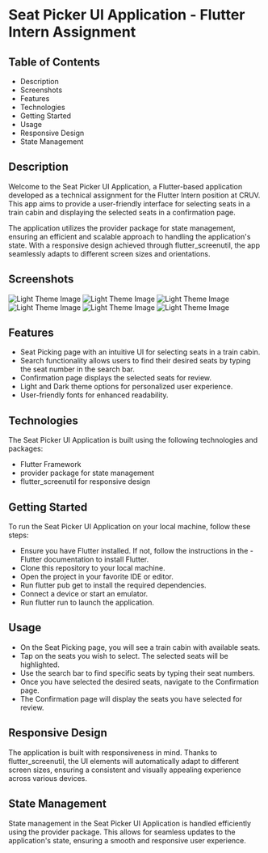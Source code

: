 # Seat Picker UI Application - Flutter Intern Assignment

## Table of Contents
- Description
- Screenshots
- Features
- Technologies
- Getting Started
- Usage
- Responsive Design
- State Management

## Description
Welcome to the Seat Picker UI Application, a Flutter-based application developed as a technical assignment for the Flutter Intern position at CRUV. This app aims to provide a user-friendly interface for selecting seats in a train cabin and displaying the selected seats in a confirmation page.

The application utilizes the provider package for state management, ensuring an efficient and scalable approach to handling the application's state. With a responsive design achieved through flutter_screenutil, the app seamlessly adapts to different screen sizes and orientations.

## Screenshots
![Light Theme Image](assets/screenshots/Screenshot_1689878777.png)
![Light Theme Image](assets/screenshots/Screenshot_1689878803.png)
![Light Theme Image](assets/screenshots/Screenshot_1689878793.png)
![Light Theme Image](assets/screenshots/Screenshot_1689878825.png)
![Light Theme Image](assets/screenshots/Screenshot_1689878832.png)
![Light Theme Image](assets/screenshots/Screenshot_1689878833.png)

## Features
- Seat Picking page with an intuitive UI for selecting seats in a train cabin.
- Search functionality allows users to find their desired seats by typing the seat number in the search bar.
- Confirmation page displays the selected seats for review.
- Light and Dark theme options for personalized user experience.
- User-friendly fonts for enhanced readability.
## Technologies
The Seat Picker UI Application is built using the following technologies and packages:

- Flutter Framework
- provider package for state management
- flutter_screenutil for responsive design

## Getting Started
To run the Seat Picker UI Application on your local machine, follow these steps:

- Ensure you have Flutter installed. If not, follow the instructions in the - Flutter documentation to install Flutter.
- Clone this repository to your local machine.
- Open the project in your favorite IDE or editor.
- Run flutter pub get to install the required dependencies.
- Connect a device or start an emulator.
- Run flutter run to launch the application.

## Usage
- On the Seat Picking page, you will see a train cabin with available seats.
- Tap on the seats you wish to select. The selected seats will be highlighted.
- Use the search bar to find specific seats by typing their seat numbers.
- Once you have selected the desired seats, navigate to the Confirmation page.
- The Confirmation page will display the seats you have selected for review.

## Responsive Design
The application is built with responsiveness in mind. Thanks to flutter_screenutil, the UI elements will automatically adapt to different screen sizes, ensuring a consistent and visually appealing experience across various devices.

## State Management
State management in the Seat Picker UI Application is handled efficiently using the provider package. This allows for seamless updates to the application's state, ensuring a smooth and responsive user experience.
